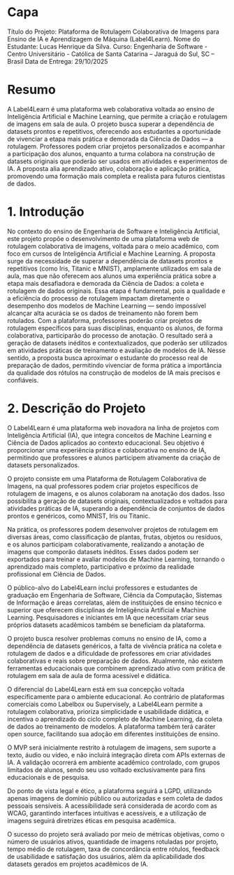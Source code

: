 # Capa
Título do Projeto: Plataforma de Rotulagem Colaborativa de Imagens para Ensino de IA e Aprendizagem de Máquina (Label4Learn).
Nome do Estudante: Lucas Henrique da Silva.
Curso: Engenharia de Software - Centro Universitário - Católica de Santa Catarina – Jaraguá do Sul, SC – Brasil
Data de Entrega: 29/10/2025
# Resumo
  A Label4Learn é uma plataforma web colaborativa voltada ao ensino de Inteligência Artificial e Machine Learning, que permite a criação e rotulagem de imagens em sala de aula. O projeto busca superar a dependência de datasets prontos e repetitivos, oferecendo aos estudantes a oportunidade de vivenciar a etapa mais prática e demorada da Ciência de Dados — a rotulagem. Professores podem criar projetos personalizados e acompanhar a participação dos alunos, enquanto a turma colabora na construção de datasets originais que poderão ser usados em atividades e experimentos de IA. A proposta alia aprendizado ativo, colaboração e aplicação prática, promovendo uma formação mais completa e realista para futuros cientistas de dados.
# 1. Introdução
  No contexto do ensino de Engenharia de Software e Inteligência Artificial, este projeto propõe o desenvolvimento de uma plataforma web de rotulagem colaborativa de imagens, voltada para o meio acadêmico, com foco em cursos de Inteligência Artificial e Machine Learning.
  A proposta surge da necessidade de superar a dependência de datasets prontos e repetitivos (como Iris, Titanic e MNIST), amplamente utilizados em sala de aula, mas que não oferecem aos alunos uma experiência prática sobre a etapa mais desafiadora e demorada da Ciência de Dados: a coleta e rotulagem de dados originais.
  Essa etapa é fundamental, pois a qualidade e a eficiência do processo de rotulagem impactam diretamente o desempenho dos modelos de Machine Learning — sendo impossível alcançar alta acurácia se os dados de treinamento não forem bem rotulados.
  Com a plataforma, professores poderão criar projetos de rotulagem específicos para suas disciplinas, enquanto os alunos, de forma colaborativa, participarão do processo de anotação. O resultado será a geração de datasets inéditos e contextualizados, que poderão ser utilizados em atividades práticas de treinamento e avaliação de modelos de IA. 
  Nesse sentido, a proposta busca aproximar o estudante do processo real de preparação de dados, permitindo vivenciar de forma prática a importância da qualidade dos rótulos na construção de modelos de IA mais precisos e confiáveis.
# 2. Descrição do Projeto
  O Label4Learn é uma plataforma web inovadora na linha de projetos com Inteligência Artificial (IA), que integra conceitos de Machine Learning e Ciência de Dados aplicados ao contexto educacional. Seu objetivo é proporcionar uma experiência prática e colaborativa no ensino de IA, permitindo que professores e alunos participem ativamente da criação de datasets personalizados.
  
  O projeto consiste em uma Plataforma de Rotulagem Colaborativa de Imagens, na qual professores podem criar projetos específicos de rotulagem de imagens, e os alunos colaboram na anotação dos dados. Isso possibilita a geração de datasets originais, contextualizados e voltados para atividades práticas de IA, superando a dependência de conjuntos de dados prontos e genéricos, como MNIST, Iris ou Titanic.
  
  Na prática, os professores podem desenvolver projetos de rotulagem em diversas áreas, como classificação de plantas, frutas, objetos ou resíduos, e os alunos participam colaborativamente, realizando a anotação de imagens que comporão datasets inéditos. Esses dados podem ser exportados para treinar e avaliar modelos de Machine Learning, tornando o aprendizado mais completo, participativo e próximo da realidade profissional em Ciência de Dados.
  
  O público-alvo do Label4Learn inclui professores e estudantes de graduação em Engenharia de Software, Ciência da Computação, Sistemas de Informação e áreas correlatas, além de instituições de ensino técnico e superior que oferecem disciplinas de Inteligência Artificial e Machine Learning. Pesquisadores e iniciantes em IA que necessitam criar seus próprios datasets acadêmicos também se beneficiam da plataforma.
  
  O projeto busca resolver problemas comuns no ensino de IA, como a dependência de datasets genéricos, a falta de vivência prática na coleta e rotulagem de dados e a dificuldade de professores em criar atividades colaborativas e reais sobre preparação de dados. Atualmente, não existem ferramentas educacionais que combinem aprendizado ativo com prática de rotulagem em sala de aula de forma acessível e didática.
  
  O diferencial do Label4Learn está em sua concepção voltada especificamente para o ambiente educacional. Ao contrário de plataformas comerciais como Labelbox ou Supervisely, a Label4Learn permite a rotulagem colaborativa, prioriza simplicidade e usabilidade didática, e incentiva o aprendizado do ciclo completo de Machine Learning, da coleta de dados ao treinamento de modelos. A plataforma também terá caráter open source, facilitando sua adoção em diferentes instituições de ensino.
  
  O MVP será inicialmente restrito à rotulagem de imagens, sem suporte a texto, áudio ou vídeo, e não incluirá integração direta com APIs externas de IA. A validação ocorrerá em ambiente acadêmico controlado, com grupos limitados de alunos, sendo seu uso voltado exclusivamente para fins educacionais e de pesquisa.
  
  Do ponto de vista legal e ético, a plataforma seguirá a LGPD, utilizando apenas imagens de domínio público ou autorizadas e sem coleta de dados pessoais sensíveis. A acessibilidade será considerada de acordo com as WCAG, garantindo interfaces intuitivas e acessíveis, e a utilização de imagens seguirá diretrizes éticas em pesquisa acadêmica.
  
  O sucesso do projeto será avaliado por meio de métricas objetivas, como o número de usuários ativos, quantidade de imagens rotuladas por projeto, tempo médio de rotulagem, taxa de concordância entre rótulos, feedback de usabilidade e satisfação dos usuários, além da aplicabilidade dos datasets gerados em projetos acadêmicos de IA.
